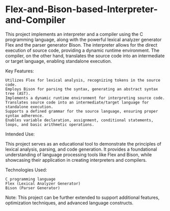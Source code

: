 # Flex-and-Bison-based-Interpreter-and-Compiler


This project implements an interpreter and a compiler using the C programming language, along with the powerful lexical analyzer generator Flex and the parser generator Bison. 
The interpreter allows for the direct execution of source code, providing a dynamic runtime environment. 
The compiler, on the other hand, translates the source code into an intermediate or target language, enabling standalone execution.

Key Features:

    Utilizes Flex for lexical analysis, recognizing tokens in the source code.
    Employs Bison for parsing the syntax, generating an abstract syntax tree (AST).
    Implements a dynamic runtime environment for interpreting source code.
    Translates source code into an intermediate/target language for standalone execution.
    Supports a defined grammar for the source language, ensuring proper syntax adherence.
    Enables variable declaration, assignment, conditional statements, loops, and basic arithmetic operations.

  Intended Use:

This project serves as an educational tool to demonstrate the principles of lexical analysis, parsing, and code generation. It provides a foundational understanding of language processing tools like Flex and Bison, while showcasing their application in creating interpreters and compilers.

Technologies Used:

    C programming language
    Flex (Lexical Analyzer Generator)
    Bison (Parser Generator)

Note: This project can be further extended to support additional features, optimization techniques, and advanced language constructs.
